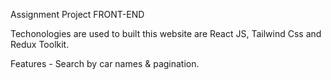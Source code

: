 Assignment Project FRONT-END

Techonologies are used to built this website are React JS, Tailwind Css and Redux Toolkit.

Features - Search by car names & pagination.
